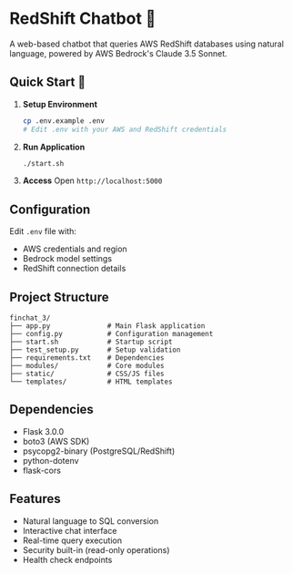 # RedShift Chatbot 🤖

A web-based chatbot that queries AWS RedShift databases using natural language, powered by AWS Bedrock's Claude 3.5 Sonnet.

## Quick Start 🚀

1. **Setup Environment**
   ```bash
   cp .env.example .env
   # Edit .env with your AWS and RedShift credentials
   ```

2. **Run Application**
   ```bash
   ./start.sh
   ```

3. **Access**
   Open `http://localhost:5000`

## Configuration

Edit `.env` file with:
- AWS credentials and region
- Bedrock model settings
- RedShift connection details

## Project Structure

```
finchat_3/
├── app.py              # Main Flask application
├── config.py           # Configuration management
├── start.sh            # Startup script
├── test_setup.py       # Setup validation
├── requirements.txt    # Dependencies
├── modules/            # Core modules
├── static/             # CSS/JS files
└── templates/          # HTML templates
```

## Dependencies

- Flask 3.0.0
- boto3 (AWS SDK)
- psycopg2-binary (PostgreSQL/RedShift)
- python-dotenv
- flask-cors

## Features

- Natural language to SQL conversion
- Interactive chat interface
- Real-time query execution
- Security built-in (read-only operations)
- Health check endpoints